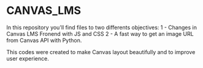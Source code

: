 # CANVAS_LMS
In this repository you'll find files to two differents objectives: 
1 - Changes in Canvas LMS Fronend with JS and CSS
2 - A fast way to get an image URL from Canvas API with Python.

This codes were created to make Canvas layout beautifully and to improve user experience.